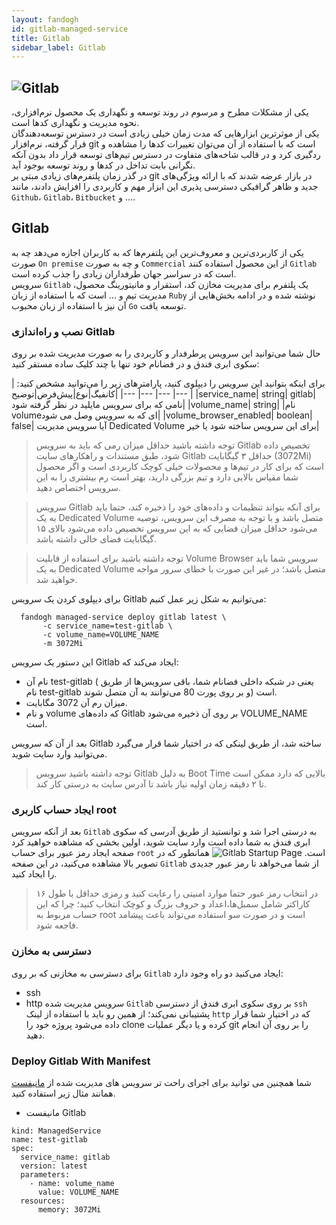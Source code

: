 ```yaml
---
layout: fandogh
id: gitlab-managed-service
title: Gitlab
sidebar_label: Gitlab
---
```



## ![Gitlab](/img/docs/gitlab-managed-service.png "Gitlab")

یکی از مشکلات مطرح و مرسوم در روند توسعه و نگهداری یک محصول نرم‌افزاری، نحوه مدیریت و نگهداری کد‌ها است.\
یکی از موثرترین ابزارهایی که مدت زمان خیلی زیادی است در دسترس توسعه‌دهندگان قرار گرفته، نرم‌افزار git است که با استفاده از آن می‌توان تغییرات کد‌ها را مشاهده و ردگیری کرد و در قالب شاخه‌های متفاوت در دسترس تیم‌های توسعه قرار داد بدون آنکه نگرانی بابت تداخل در کدها و روند توسعه بوجود آید.\
در گذر زمان پلتفرم‌های زیادی مبتی بر git در بازار عرضه شدند که با ارائه ویژگی‌های جدید و ظاهر گرافیکی دسترسی پذیری این ابزار مهم و کاربردی را افزایش دادند، مانند `Github`، `Gitlab`، `Bitbucket` و ....

## Gitlab
یکی از کاربردی‌ترین و معروف‌ترین این پلتفرم‌ها که به کاربران اجازه می‌دهد چه به صورت `On premise` و چه به صورت `Commercial` از این محصول استفاده کنند `Gitlab` است که در سراسر جهان طرفداران زیادی را جذب کرده است.\
سرویس `Gitlab` یک پلتفرم برای مدیریت مخازن کد، استقرار و مانیتورینگ محصول، مدیریت تیم و ... است که با استفاده از زبان `Ruby`  نوشته شده و در ادامه بخش‌هایی از آن نیز با استفاده از زبان محبوب `Go` توسعه یافت.

### نصب و راه‌اندازی Gitlab
حال شما می‌توانید این سرویس پرطرفدار و کاربردی را به صورت مدیریت شده بر روی سکوی ابری فندق و در فضانام خود تنها با چند کلیک ساده مستقر کنید:

برای اینکه بتوانید این سرویس را دیپلوی کنید، پارامتر‌های زیر را می‌توانید مشخص کنید:
|کانفیگ|نوع|پیش‌فرض|توضیح|
|---	|---	|---	|---	|
|service_name| string| gitlab| نامی که برای سرویس مایلید در نظر گرفته شود|
|volume_name| string| |نام volumeای که به سرویس وصل می شود|
|volume_browser_enabled| boolean| false| آیا سرویس مدیریت Dedicated Volume برای این سرویس ساخته شود یا خیر|

> توجه داشته باشید حداقل میزان رمی که باید به سرویس ‌Gitlab تخصیص داده شود، طبق مستندات و راهکارهای سایت Gitlab حداقل ۳ گیگابایت (3072Mi) است که برای کار در تیم‌ها و محصولات خیلی کوچک کاربردی است و اگر محصول شما مقیاس بالایی دارد و تیم بزرگی دارید، بهتر است رم بیشتری را به این سرویس اختصاص دهید.

> سرویس Gitlab برای آنکه بتواند تنظیمات و داده‌های خود را ذخیره کند، حتما باید به یک Dedicated Volume متصل باشد و با توجه به مصرف این سرویس، توصیه می‌شود حداقل میزان فضایی که به این سرویس تخصیص داده می‌شود بالای ۱۵ گیگابایت فضای خالی داشته باشد.

> توجه داشته باشید برای استفاده از قابلیت Volume Browser سرویس شما باید به یک Dedicated Volume متصل باشد؛ در غیر این صورت با خطای سرور مواجه خواهید شد.

برای دیپلوی کردن یک سرویس Gitlab می‌توانیم به شکل زیر عمل کنیم:
```
  fandogh managed-service deploy gitlab latest \
       -c service_name=test-gitlab \
       -c volume_name=VOLUME_NAME
       -m 3072Mi
```
این دستور یک سرویس Gitlab ایجاد می‌کند که:
* نام آن test-gitlab ( یعنی در شبکه داخلی فضانام شما، باقی سرویس‌ها از طریق نام test-gitlab و بر روی پورت 80 می‌توانند به آن متصل شوند)  است.
* میزان رم آن 3072 مگابایت.
* و نام volume که داده‌های Gitlab بر روی آن ذخیره می‌شود VOLUME_NAME است.

بعد از آن که سرویس Gitlab ساخته شد، از طریق لینکی که در اختیار شما قرار می‌گیرد می‌توانید وارد سایت شوید.

> توجه داشته باشید سرویس Gitlab به دلیل Boot Time بالایی که دارد ممکن است تا ۲ دقیقه زمان اولیه نیاز باشد تا آدرس سایت به درستی کار کند.

### ایجاد حساب کاربری root
بعد از آنکه سرویس `Gitlab` به درستی اجرا شد و توانستید از طریق آدرسی که سکوی ابری فندق به شما داده است وارد سایت شوید، اولین بخشی که مشاهده خواهید کرد صفحه ایجاد رمز عبور برای حساب `root` است.
![Gitlab Startup Page](/img/docs/gitlab_community_startup_page.png "Gitlab Startup Page")
همانطور که در تصویر بالا مشاهده می‌کنید، در این صفحه `Gitlab` از شما می‌خواهد تا رمز عبور جدیدی را ایجاد کنید.

> در انتخاب رمز عبور حتما موارد امنیتی را رعایت کنید و رمزی حداقل با طول ۱۶ کاراکتر شامل سمبل‌ها،اعداد و حروف بزرگ و کوچک انتخاب کنید؛ چرا که این حساب مربوط به root است و در صورت سو استفاده می‌تواند باعث پیشامد فاجعه شود.

### دسترسی به مخازن
برای دسترسی به مخازنی که بر روی `Gitlab` ایجاد می‌کنید دو راه وجود دارد:
- ssh
- http
سرویس مدیریت شده `Gitlab` بر روی سکوی ابری فندق از دسترسی `ssh` پشتیبانی نمی‌کند؛ از همین رو باید با استفاده از لینک `http` که در اختیار شما قرار داده می‌شود پروژه خود را clone کرده و یا دیگر عملیات git را بر روی آن انجام دهید.

### Deploy Gitlab With Manifest

شما همچنین می توانید برای اجرای راحت تر سرویس های مدیریت شده از [مانیفست](https://docs.fandogh.cloud/docs/service-manifest.html) همانند مثال زیر استفاده کنید.

- مانیفست Gitlab
```
kind: ManagedService
name: test-gitlab
spec:
  service_name: gitlab
  version: latest
  parameters:
    - name: volume_name
      value: VOLUME_NAME
  resources:
      memory: 3072Mi
```
